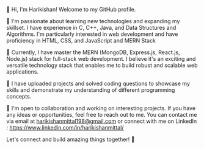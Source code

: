 👋 Hi, I'm Harikishan! Welcome to my GitHub profile.

👀 I'm passionate about learning new technologies and expanding my skillset. I have experience in C, C++, Java, and Data Structures and Algorithms. I'm particularly interested in web development and have proficiency in HTML, CSS, and JavaScript and MERN Stack

🌱 Currently, I have master the MERN (MongoDB, Express.js, React.js, Node.js) stack for full-stack web development. I believe it's an exciting and versatile technology stack that enables me to build robust and scalable web applications.

💼 I have uploaded projects and solved coding questions to showcase my skills and demonstrate my understanding of different programming concepts.

🤝 I'm open to collaboration and working on interesting projects. If you have any ideas or opportunities, feel free to reach out to me. You can contact me via email at harikishanmittal198@gmail.com or connect with me on LinkedIn : https://www.linkedin.com/in/harikishanmittal/

Let's connect and build amazing things together! 🚀
